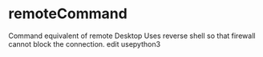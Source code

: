 # remoteCommand
Command equivalent of remote Desktop
Uses reverse shell so that firewall cannot block the connection.
edit
usepython3
